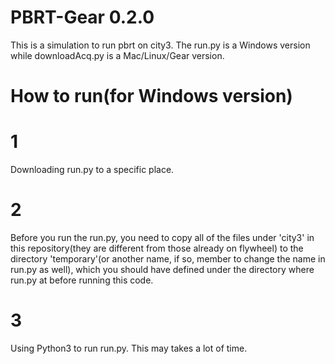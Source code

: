 # PBRT-Gear 0.2.0
This is a simulation to run pbrt on city3. The run.py is a Windows version while downloadAcq.py is a Mac/Linux/Gear version.
# How to run(for Windows version)
# 1
Downloading run.py to a specific place.
# 2
Before you run the run.py, you need to copy all of the files under 'city3' in this repository(they are different from those already on flywheel) to the directory 'temporary'(or another name, if so, member to change the name in run.py as well), which you should have defined under the directory where run.py at before running this code.
# 3
Using Python3 to run run.py. This may takes a lot of time.

